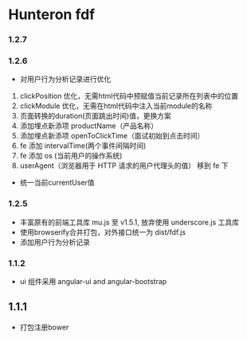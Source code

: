 Hunteron fdf
======

### 1.2.7

### 1.2.6
* 对用户行为分析记录进行优化
1. clickPosition 优化，无需html代码中预赋值当前记录所在列表中的位置
2. clickModule 优化，无需在html代码中注入当前module的名称
3. 页面转换的duration(页面跳出时间)值，更换方案
4. 添加埋点新添项 productName（产品名称）
5. 添加埋点新添项 openToClickTime（面试初始到点击时间）
6. fe 添加 intervalTime(两个事件间隔时间)
6. fe 添加 os (当前用户的操作系统)
7. userAgent（浏览器用于 HTTP 请求的用户代理头的值） 移到 fe 下

* 统一当前currentUser值

### 1.2.5
* 丰富原有的前端工具库 mu.js 至 v1.5.1, 放弃使用 underscore.js 工具库
* 使用browserify合并打包，对外接口统一为 dist/fdf.js
* 添加用户行为分析记录

### 1.1.2
* ui 组件采用 angular-ui and angular-bootstrap

## 1.1.1 
* 打包注册bower




